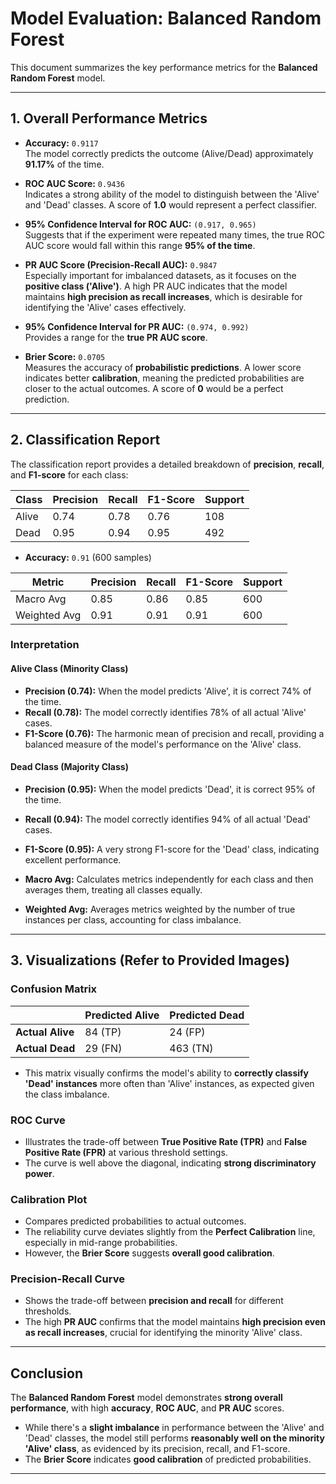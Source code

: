 # Model Evaluation: Balanced Random Forest

This document summarizes the key performance metrics for the **Balanced Random Forest** model.

---

## 1. Overall Performance Metrics

- **Accuracy:** `0.9117`  
  The model correctly predicts the outcome (Alive/Dead) approximately **91.17%** of the time.

- **ROC AUC Score:** `0.9436`  
  Indicates a strong ability of the model to distinguish between the 'Alive' and 'Dead' classes. A score of **1.0** would represent a perfect classifier.

- **95% Confidence Interval for ROC AUC:** `(0.917, 0.965)`  
  Suggests that if the experiment were repeated many times, the true ROC AUC score would fall within this range **95% of the time**.

- **PR AUC Score (Precision-Recall AUC):** `0.9847`  
  Especially important for imbalanced datasets, as it focuses on the **positive class ('Alive')**. A high PR AUC indicates that the model maintains **high precision as recall increases**, which is desirable for identifying the 'Alive' cases effectively.

- **95% Confidence Interval for PR AUC:** `(0.974, 0.992)`  
  Provides a range for the **true PR AUC score**.

- **Brier Score:** `0.0705`  
  Measures the accuracy of **probabilistic predictions**. A lower score indicates better **calibration**, meaning the predicted probabilities are closer to the actual outcomes. A score of **0** would be a perfect prediction.

---

## 2. Classification Report

The classification report provides a detailed breakdown of **precision**, **recall**, and **F1-score** for each class:

| Class | Precision | Recall | F1-Score | Support |
|-------|-----------|--------|----------|---------|
| Alive | 0.74      | 0.78   | 0.76     | 108     |
| Dead  | 0.95      | 0.94   | 0.95     | 492     |

- **Accuracy:** `0.91` (600 samples)

| Metric       | Precision | Recall | F1-Score | Support |
|--------------|-----------|--------|----------|---------|
| Macro Avg    | 0.85      | 0.86   | 0.85     | 600     |
| Weighted Avg | 0.91      | 0.91   | 0.91     | 600     |

### Interpretation

#### Alive Class (Minority Class)

- **Precision (0.74):** When the model predicts 'Alive', it is correct 74% of the time.
- **Recall (0.78):** The model correctly identifies 78% of all actual 'Alive' cases.
- **F1-Score (0.76):** The harmonic mean of precision and recall, providing a balanced measure of the model's performance on the 'Alive' class.

#### Dead Class (Majority Class)

- **Precision (0.95):** When the model predicts 'Dead', it is correct 95% of the time.
- **Recall (0.94):** The model correctly identifies 94% of all actual 'Dead' cases.
- **F1-Score (0.95):** A very strong F1-score for the 'Dead' class, indicating excellent performance.

- **Macro Avg:** Calculates metrics independently for each class and then averages them, treating all classes equally.
- **Weighted Avg:** Averages metrics weighted by the number of true instances per class, accounting for class imbalance.

---

## 3. Visualizations (Refer to Provided Images)

### Confusion Matrix

|                    | Predicted Alive | Predicted Dead |
|--------------------|------------------|-----------------|
| **Actual Alive**   | 84 (TP)           | 24 (FP)         |
| **Actual Dead**    | 29 (FN)           | 463 (TN)        |

- This matrix visually confirms the model's ability to **correctly classify 'Dead' instances** more often than 'Alive' instances, as expected given the class imbalance.

### ROC Curve

- Illustrates the trade-off between **True Positive Rate (TPR)** and **False Positive Rate (FPR)** at various threshold settings.
- The curve is well above the diagonal, indicating **strong discriminatory power**.

### Calibration Plot

- Compares predicted probabilities to actual outcomes.
- The reliability curve deviates slightly from the **Perfect Calibration** line, especially in mid-range probabilities.
- However, the **Brier Score** suggests **overall good calibration**.

### Precision-Recall Curve

- Shows the trade-off between **precision and recall** for different thresholds.
- The high **PR AUC** confirms that the model maintains **high precision even as recall increases**, crucial for identifying the minority 'Alive' class.

---

## Conclusion

The **Balanced Random Forest** model demonstrates **strong overall performance**, with high **accuracy**, **ROC AUC**, and **PR AUC** scores.

- While there's a **slight imbalance** in performance between the 'Alive' and 'Dead' classes, the model still performs **reasonably well on the minority 'Alive' class**, as evidenced by its precision, recall, and F1-score.
- The **Brier Score** indicates **good calibration** of predicted probabilities.

---
